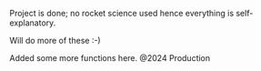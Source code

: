 Project is done; no rocket science used hence everything is self-explanatory.

Will do more of these :-)

Added some more functions here. 
@2024 Production
